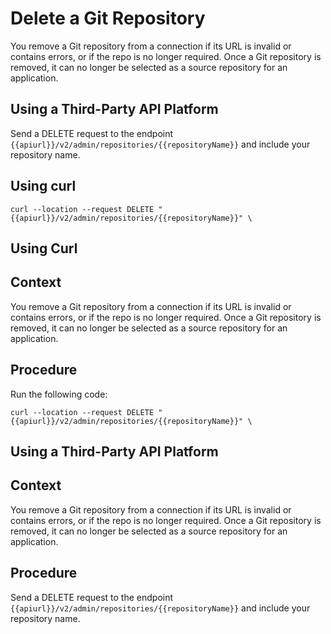<!-- loiob6bc41cbd72d49479ea722b546826259 -->

# Delete a Git Repository

You remove a Git repository from a connection if its URL is invalid or contains errors, or if the repo is no longer required. Once a Git repository is removed, it can no longer be selected as a source repository for an application.



<a name="loiob6bc41cbd72d49479ea722b546826259__section_m1h_pvs_hvb"/>

## Using a Third-Party API Platform

Send a DELETE request to the endpoint `{{apiurl}}/v2/admin/repositories/{{repositoryName}}` and include your repository name.



<a name="loiob6bc41cbd72d49479ea722b546826259__section_tpw_mws_hvb"/>

## Using curl

```
curl --location --request DELETE "{{apiurl}}/v2/admin/repositories/{{repositoryName}}" \

```

<a name="task_i3h_n13_tcc"/>

<!-- task\_i3h\_n13\_tcc -->

## Using Curl



## Context

You remove a Git repository from a connection if its URL is invalid or contains errors, or if the repo is no longer required. Once a Git repository is removed, it can no longer be selected as a source repository for an application.



<a name="task_i3h_n13_tcc__steps_pvs_nfc_wcc"/>

## Procedure

Run the following code:

```
curl --location --request DELETE "{{apiurl}}/v2/admin/repositories/{{repositoryName}}" \

```

<a name="task_cxf_n13_tcc"/>

<!-- task\_cxf\_n13\_tcc -->

## Using a Third-Party API Platform



<a name="task_cxf_n13_tcc__context_zyt_rgc_wcc"/>

## Context

You remove a Git repository from a connection if its URL is invalid or contains errors, or if the repo is no longer required. Once a Git repository is removed, it can no longer be selected as a source repository for an application.



<a name="task_cxf_n13_tcc__steps_azt_rgc_wcc"/>

## Procedure

Send a DELETE request to the endpoint `{{apiurl}}/v2/admin/repositories/{{repositoryName}}` and include your repository name.

